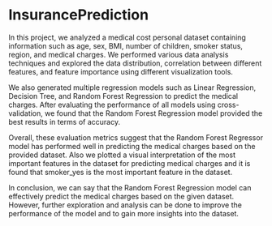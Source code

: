 # InsurancePrediction

In this project, we analyzed a medical cost personal dataset containing information such as age, sex, BMI, number of children, smoker status, region, and medical charges. We performed various data analysis techniques and explored the data distribution, correlation between different features, and feature importance using different visualization tools.

We also generated multiple regression models such as Linear Regression, Decision Tree, and Random Forest Regression to predict the medical charges. After evaluating the performance of all models using cross-validation, we found that the Random Forest Regression model provided the best results in terms of accuracy.

Overall, these evaluation metrics suggest that the Random Forest Regressor model has performed well in predicting the medical charges based on the provided dataset. Also we plotted a visual interpretation of the most important features in the dataset for predicting medical charges and it is found that smoker_yes is the most important feature in the dataset.

In conclusion, we can say that the Random Forest Regression model can effectively predict the medical charges based on the given dataset. However, further exploration and analysis can be done to improve the performance of the model and to gain more insights into the dataset.
